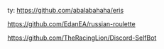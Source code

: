 ty:
https://github.com/abalabahaha/eris

https://github.com/EdanEA/russian-roulette

https://github.com/TheRacingLion/Discord-SelfBot